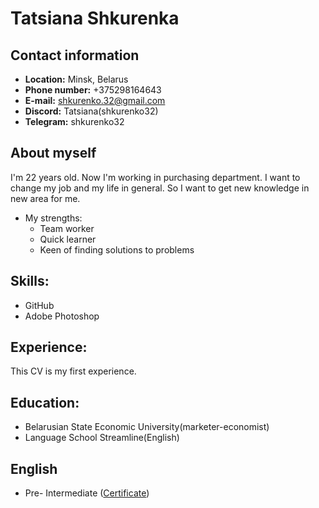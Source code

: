 # Tatsiana Shkurenka

## Contact information
* **Location:** Minsk, Belarus
* **Phone number:** +375298164643
* **E-mail:** shkurenko.32@gmail.com
* **Discord:** Tatsiana(shkurenko32)
* **Telegram:** shkurenko32
  
## About myself
I'm 22 years old. Now I'm working in purchasing department. I want to change my job and my life in general. So I want to get new knowledge in new area for me.
* My strengths:
    + Team worker
    + Quick learner
    + Keen of finding solutions to problems

## Skills:
* GitHub
* Adobe Photoshop

## Experience:
This CV is my first experience.

## Education:
* Belarusian State Economic University(marketer-economist)
* Language School Streamline(English)

## English
* Pre- Intermediate ([Certificate](https://cert.str.by/streamline-certificate/03153E2069D2B088F14DC5FC95688431))

